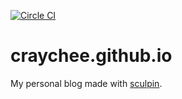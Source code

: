 [![Circle CI](https://circleci.com/gh/craychee/craychee.github.io/tree/publish.svg?style=svg)](https://circleci.com/gh/craychee/craychee.github.io/tree/publish)

# craychee.github.io
My personal blog made with [sculpin](https://sculpin.io/).
